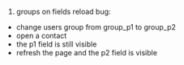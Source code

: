1. groups on fields
reload bug:
- change users group from group_p1 to group_p2
- open a contact 
- the p1 field is still visible
- refresh the page and the p2 field is visible
